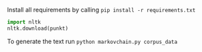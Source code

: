 
Install all requirements by calling `pip install -r requirements.txt`

```python
import nltk
nltk.download(punkt)
```

To generate the text run `python markovchain.py corpus_data`